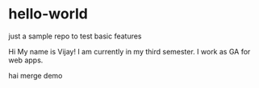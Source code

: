 # hello-world
just a sample repo to test basic features

Hi My name is Vijay! I am currently in my third semester. I work as GA for web apps.

hai merge demo
